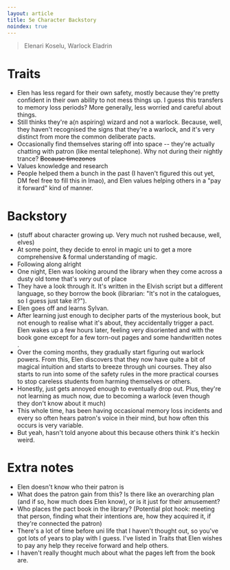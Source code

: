 ```yaml
---
layout: article
title: 5e Character Backstory
noindex: true
---
```


> Elenari Koselu, Warlock Eladrin

# Traits

- Elen has less regard for their own safety, mostly because they're pretty confident in their own ability to not mess things up. I guess this transfers to memory loss periods? More generally, less worried and careful about things.
- Still thinks they're a(n aspiring) wizard and not a warlock. Because, well, they haven't recognised the signs that they're a warlock, and it's very distinct from more the common deliberate pacts.
- Occasionally find themselves staring off into space -- they're actually chatting with patron (like mental telephone). Why not during their nightly trance? ~~Because timezones~~
- Values knowledge and research
- People helped them a bunch in the past (I haven't figured this out yet, DM feel free to fill this in lmao), and Elen values helping others in a "pay it forward" kind of manner.

# Backstory

- (stuff about character growing up. Very much not rushed because, well, elves)
- At some point, they decide to enrol in magic uni to get a more comprehensive & formal understanding of magic. <!--why?-->
- Following along alright
- One night, Elen was looking around the library <!--what does this say about them--> when they come across a dusty old tome that's *very* out of place <!--ooh plot hook! Who put this tome here?-->
- They have a look through it. It's written in the Elvish script but a different language, so they borrow the book (librarian: "It's not in the catalogues, so I guess just take it?").
- Elen goes off and learns Sylvan. <!--some reason for doing this instead of consulting people who are already familiar? 1. no rush, 2. it's a useful thing as well-->
- After learning just enough to decipher parts of the mysterious book, but not enough to realise what it's about, they accidentally trigger a pact. Elen wakes up a few hours later, feeling very disoriented and with the book gone except for a few torn-out pages and some handwritten notes <!--something about these torn out pages-->.
- Over the coming months, they gradually start figuring out warlock powers. From this, Elen discovers that they now have quite a bit of magical intuition and starts to breeze through uni courses. They also starts to run into some of the safety rules in the more practical courses to stop careless students from harming themselves or others.
- Honestly, just gets annoyed enough to eventually drop out. Plus, they're not learning as much now, due to becoming a warlock (even though they don't know about it much)
- This whole time, has been having occasional memory loss incidents and every so often hears patron's voice in their mind, but how often this occurs is very variable.
- But yeah, hasn't told anyone about this because others think it's heckin weird.

# Extra notes

- Elen doesn't know who their patron is
- What does the patron gain from this? Is there like an overarching plan (and if so, how much does Elen know), or is it just for their amusement?
- Who places the pact book in the library? (Potential plot hook: meeting that person, finding what their intentions are, how they acquired it, if they're connected the patron)
- There's a lot of time before uni life that I haven't thought out, so you've got lots of years to play with I guess. I've listed in Traits that Elen wishes to pay any help they receive forward and help others.
- I haven't really thought much about what the pages left from the book are.
